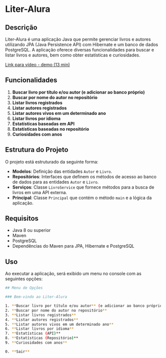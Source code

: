# Liter-Alura

## Descrição

Liter-Alura é uma aplicação Java que permite gerenciar livros e autores utilizando JPA (Java Persistence API) com Hibernate e um banco de dados PostgreSQL. A aplicação oferece diversas funcionalidades para buscar e listar livros e autores, bem como obter estatísticas e curiosidades.

[Link para vídeo - demo (13 min)](https://youtu.be/S_Wtcx2KEOc)

## Funcionalidades

1. **Buscar livro por título e/ou autor (e adicionar ao banco próprio)**
2. **Buscar por nome do autor no repositório**
3. **Listar livros registrados**
4. **Listar autores registrados**
5. **Listar autores vivos em um determinado ano**
6. **Listar livros por idioma**
7. **Estatísticas baseadas em API**
8. **Estatísticas baseadas no repositório**
9. **Curiosidades com anos**

## Estrutura do Projeto

O projeto está estruturado da seguinte forma:

- **Modelos**: Definição das entidades `Autor` e `Livro`.
- **Repositórios**: Interfaces que definem os métodos de acesso ao banco de dados para as entidades `Autor` e `Livro`.
- **Serviços**: Classe `LivroService` que fornece métodos para a busca de livros em uma API externa.
- **Principal**: Classe `Principal` que contém o método `main` e a lógica da aplicação.

## Requisitos

- Java 8 ou superior
- Maven
- PostgreSQL
- Dependências do Maven para JPA, Hibernate e PostgreSQL

## Uso

Ao executar a aplicação, será exibido um menu no console com as seguintes opções:

```bash
## Menu de Opções

### Bem-vindo ao Liter-Alura

1. **Buscar livro por título e/ou autor** (e adicionar ao banco próprio)  
2. **Buscar por nome do autor no repositório**  
3. **Listar livros registrados**  
4. **Listar autores registrados**  
5. **Listar autores vivos em um determinado ano**  
6. **Listar livros por idioma**  
7. **Estatísticas (API)**  
8. **Estatísticas (Repositório)**  
9. **Curiosidades com anos**  

0. **Sair**


